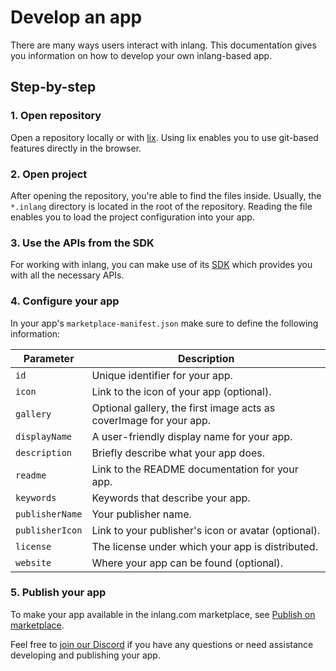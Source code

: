 # Develop an app

There are many ways users interact with inlang. This documentation gives you information on how to develop your own inlang-based app.

## Step-by-step

### 1. Open repository

Open a repository locally or with [lix](https://github.com/inlang/monorepo/blob/main/lix/design-principles.md). Using lix enables you to use git-based features directly in the browser.

### 2. Open project

After opening the repository, you're able to find the files inside. Usually, the `*.inlang` directory is located in the root of the repository. Reading the file enables you to load the project configuration into your app.

### 3. Use the APIs from the SDK

For working with inlang, you can make use of its
[SDK](/documentation/sdk) which provides you with all the necessary APIs.

### 4. Configure your app

In your app's `marketplace-manifest.json` make sure to define the following information:

| Parameter        | Description                                               |
|----------------------|---------------------------------------------------------------|
| `id`                 | Unique identifier for your app.                         |
| `icon`        | Link to the icon of your app (optional).              |
| `gallery`        | Optional gallery, the first image acts as coverImage for your app.              |
| `displayName`        | A user-friendly display name for your app.              |
| `description`        | Briefly describe what your app does.              |
| `readme`             | Link to the README documentation for your app.          |
| `keywords`           | Keywords that describe your app.                        |
| `publisherName`      | Your publisher name.                                          |
| `publisherIcon`      | Link to your publisher's icon or avatar (optional).           |
| `license`            | The license under which your app is distributed.       |
| `website`             | Where your app can be found (optional).               |


### 5. Publish your app

To make your app available in the inlang.com marketplace, see [Publish on marketplace](/documentation/publish-to-marketplace).

Feel free to [join our Discord](https://discord.gg/gdMPPWy57R) if you have any questions or need assistance developing and publishing your app.
